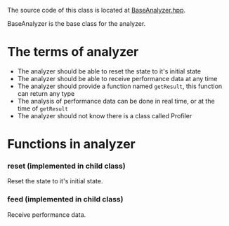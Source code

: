 The source code of this class is located at [BaseAnalyzer.hpp](../../include/LiveProfiler/Analyzers/BaseAnalyzer.hpp).

BaseAnalyzer is the base class for the analyzer.

# The terms of analyzer

- The analyzer should be able to reset the state to it's initial state
- The analyzer should be able to receive performance data at any time
- The analyzer should provide a function named `getResult`, this function can return any type
- The analysis of performance data can be done in real time, or at the time of `getResult`
- The analyzer should not know there is a class called Profiler

# Functions in analyzer

### reset (implemented in child class)

Reset the state to it's initial state.

### feed (implemented in child class)

Receive performance data.

